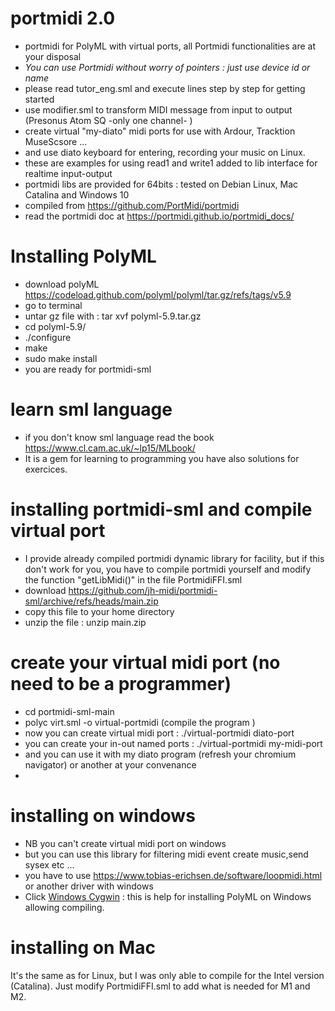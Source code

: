 # portmidi 2.0
* portmidi for PolyML with virtual ports, all Portmidi functionalities are at your disposal
* *You can use Portmidi without worry of pointers : just use device id or name*
* please read tutor_eng.sml and execute lines step by step for getting started
* use modifier.sml to transform MIDI message from input to output (Presonus Atom SQ -only one channel- )
* create virtual "my-diato" midi ports for use with Ardour, Tracktion MuseScsore ...
* and use diato keyboard for entering, recording your music on Linux.
* these are examples for using read1 and write1 added to lib interface for realtime input-output
* portmidi libs are provided for 64bits : tested on Debian Linux, Mac Catalina and Windows 10 
* compiled from https://github.com/PortMidi/portmidi 
* read the portmidi doc at https://portmidi.github.io/portmidi_docs/
# Installing PolyML
* download polyML https://codeload.github.com/polyml/polyml/tar.gz/refs/tags/v5.9
* go to terminal 
* untar gz file with : tar xvf polyml-5.9.tar.gz 
* cd polyml-5.9/
* ./configure
* make
* sudo make install
* you are ready for portmidi-sml
# learn sml language
* if you don't know sml language read the book https://www.cl.cam.ac.uk/~lp15/MLbook/
* It is a gem for learning to programming you have also solutions for exercices.

# installing portmidi-sml and compile virtual port
* I provide already compiled portmidi dynamic library for facility, but if this don't work for you,
you have to compile portmidi yourself and modify the function "getLibMidi()" in the file PortmidiFFI.sml 
* download https://github.com/jh-midi/portmidi-sml/archive/refs/heads/main.zip
* copy this file to your home directory
* unzip the file : unzip main.zip

 # create your virtual midi port (no need to be a programmer)
* cd portmidi-sml-main
* polyc virt.sml -o virtual-portmidi (compile the program )
* now you can create virtual midi port : ./virtual-portmidi diato-port 
* you can create your in-out named ports : ./virtual-portmidi my-midi-port 
* and you can use it with my diato program (refresh your chromium navigator) or another at your convenance
* 
# installing on windows
* NB you can't create virtual midi port on windows
* but you can use this library for filtering midi event create music,send sysex etc ...
* you have to use https://www.tobias-erichsen.de/software/loopmidi.html or another driver with windows
* Click [Windows Cygwin](https://github.com/jh-midi/portmidi-sml/blob/main/Windows_Cygwin.md) : this is help for installing PolyML on Windows allowing compiling.
# installing on Mac
It's the same as for Linux, but I was only able to compile for the Intel version (Catalina).
Just modify PortmidiFFI.sml to add what is needed for M1 and M2.

